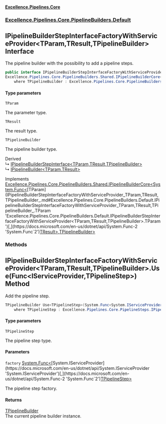 #### [Excellence.Pipelines.Core](Excellence.Pipelines.md 'Excellence.Pipelines')
### [Excellence.Pipelines.Core.PipelineBuilders.Default](Excellence.Pipelines.md#Excellence.Pipelines.Core.PipelineBuilders.Default 'Excellence.Pipelines.Core.PipelineBuilders.Default')

## IPipelineBuilderStepInterfaceFactoryWithServiceProvider<TParam,TResult,TPipelineBuilder> Interface

The pipeline builder with the possibility to add a pipeline steps.

```csharp
public interface IPipelineBuilderStepInterfaceFactoryWithServiceProvider<TParam,TResult,out TPipelineBuilder> :
Excellence.Pipelines.Core.PipelineBuilders.Shared.IPipelineBuilderCore<System.Func<TParam, TResult>, TPipelineBuilder>
    where TPipelineBuilder : Excellence.Pipelines.Core.PipelineBuilders.Default.IPipelineBuilderStepInterfaceFactoryWithServiceProvider<TParam, TResult, TPipelineBuilder>
```
#### Type parameters

<a name='Excellence.Pipelines.Core.PipelineBuilders.Default.IPipelineBuilderStepInterfaceFactoryWithServiceProvider_TParam,TResult,TPipelineBuilder_.TParam'></a>

`TParam`

The parameter type.

<a name='Excellence.Pipelines.Core.PipelineBuilders.Default.IPipelineBuilderStepInterfaceFactoryWithServiceProvider_TParam,TResult,TPipelineBuilder_.TResult'></a>

`TResult`

The result type.

<a name='Excellence.Pipelines.Core.PipelineBuilders.Default.IPipelineBuilderStepInterfaceFactoryWithServiceProvider_TParam,TResult,TPipelineBuilder_.TPipelineBuilder'></a>

`TPipelineBuilder`

The pipeline builder type.

Derived  
&#8627; [IPipelineBuilderStepInterface&lt;TParam,TResult,TPipelineBuilder&gt;](IPipelineBuilderStepInterface_TParam,TResult,TPipelineBuilder_.md 'Excellence.Pipelines.Core.PipelineBuilders.Default.IPipelineBuilderStepInterface<TParam,TResult,TPipelineBuilder>')  
&#8627; [IPipelineBuilder&lt;TParam,TResult&gt;](IPipelineBuilder_TParam,TResult_.md 'Excellence.Pipelines.Core.PipelineBuilders.IPipelineBuilder<TParam,TResult>')

Implements [Excellence.Pipelines.Core.PipelineBuilders.Shared.IPipelineBuilderCore&lt;](IPipelineBuilderCore_TPipelineDelegate,TPipelineBuilder_.md 'Excellence.Pipelines.Core.PipelineBuilders.Shared.IPipelineBuilderCore<TPipelineDelegate,TPipelineBuilder>')[System.Func&lt;](https://docs.microsoft.com/en-us/dotnet/api/System.Func-2 'System.Func`2')[TParam](IPipelineBuilderStepInterfaceFactoryWithServiceProvider_TParam,TResult,TPipelineBuilder_.md#Excellence.Pipelines.Core.PipelineBuilders.Default.IPipelineBuilderStepInterfaceFactoryWithServiceProvider_TParam,TResult,TPipelineBuilder_.TParam 'Excellence.Pipelines.Core.PipelineBuilders.Default.IPipelineBuilderStepInterfaceFactoryWithServiceProvider<TParam,TResult,TPipelineBuilder>.TParam')[,](https://docs.microsoft.com/en-us/dotnet/api/System.Func-2 'System.Func`2')[TResult](IPipelineBuilderStepInterfaceFactoryWithServiceProvider_TParam,TResult,TPipelineBuilder_.md#Excellence.Pipelines.Core.PipelineBuilders.Default.IPipelineBuilderStepInterfaceFactoryWithServiceProvider_TParam,TResult,TPipelineBuilder_.TResult 'Excellence.Pipelines.Core.PipelineBuilders.Default.IPipelineBuilderStepInterfaceFactoryWithServiceProvider<TParam,TResult,TPipelineBuilder>.TResult')[&gt;](https://docs.microsoft.com/en-us/dotnet/api/System.Func-2 'System.Func`2')[,](IPipelineBuilderCore_TPipelineDelegate,TPipelineBuilder_.md 'Excellence.Pipelines.Core.PipelineBuilders.Shared.IPipelineBuilderCore<TPipelineDelegate,TPipelineBuilder>')[TPipelineBuilder](IPipelineBuilderStepInterfaceFactoryWithServiceProvider_TParam,TResult,TPipelineBuilder_.md#Excellence.Pipelines.Core.PipelineBuilders.Default.IPipelineBuilderStepInterfaceFactoryWithServiceProvider_TParam,TResult,TPipelineBuilder_.TPipelineBuilder 'Excellence.Pipelines.Core.PipelineBuilders.Default.IPipelineBuilderStepInterfaceFactoryWithServiceProvider<TParam,TResult,TPipelineBuilder>.TPipelineBuilder')[&gt;](IPipelineBuilderCore_TPipelineDelegate,TPipelineBuilder_.md 'Excellence.Pipelines.Core.PipelineBuilders.Shared.IPipelineBuilderCore<TPipelineDelegate,TPipelineBuilder>')
### Methods

<a name='Excellence.Pipelines.Core.PipelineBuilders.Default.IPipelineBuilderStepInterfaceFactoryWithServiceProvider_TParam,TResult,TPipelineBuilder_.Use_TPipelineStep_(System.Func_System.IServiceProvider,TPipelineStep_)'></a>

## IPipelineBuilderStepInterfaceFactoryWithServiceProvider<TParam,TResult,TPipelineBuilder>.Use<TPipelineStep>(Func<IServiceProvider,TPipelineStep>) Method

Add the pipeline step.

```csharp
TPipelineBuilder Use<TPipelineStep>(System.Func<System.IServiceProvider,TPipelineStep> factory)
    where TPipelineStep : Excellence.Pipelines.Core.PipelineSteps.IPipelineStep<TParam, TResult>;
```
#### Type parameters

<a name='Excellence.Pipelines.Core.PipelineBuilders.Default.IPipelineBuilderStepInterfaceFactoryWithServiceProvider_TParam,TResult,TPipelineBuilder_.Use_TPipelineStep_(System.Func_System.IServiceProvider,TPipelineStep_).TPipelineStep'></a>

`TPipelineStep`

The pipeline step type.
#### Parameters

<a name='Excellence.Pipelines.Core.PipelineBuilders.Default.IPipelineBuilderStepInterfaceFactoryWithServiceProvider_TParam,TResult,TPipelineBuilder_.Use_TPipelineStep_(System.Func_System.IServiceProvider,TPipelineStep_).factory'></a>

`factory` [System.Func&lt;](https://docs.microsoft.com/en-us/dotnet/api/System.Func-2 'System.Func`2')[System.IServiceProvider](https://docs.microsoft.com/en-us/dotnet/api/System.IServiceProvider 'System.IServiceProvider')[,](https://docs.microsoft.com/en-us/dotnet/api/System.Func-2 'System.Func`2')[TPipelineStep](IPipelineBuilderStepInterfaceFactoryWithServiceProvider_TParam,TResult,TPipelineBuilder_.md#Excellence.Pipelines.Core.PipelineBuilders.Default.IPipelineBuilderStepInterfaceFactoryWithServiceProvider_TParam,TResult,TPipelineBuilder_.Use_TPipelineStep_(System.Func_System.IServiceProvider,TPipelineStep_).TPipelineStep 'Excellence.Pipelines.Core.PipelineBuilders.Default.IPipelineBuilderStepInterfaceFactoryWithServiceProvider<TParam,TResult,TPipelineBuilder>.Use<TPipelineStep>(System.Func<System.IServiceProvider,TPipelineStep>).TPipelineStep')[&gt;](https://docs.microsoft.com/en-us/dotnet/api/System.Func-2 'System.Func`2')

The pipeline step factory.

#### Returns
[TPipelineBuilder](IPipelineBuilderStepInterfaceFactoryWithServiceProvider_TParam,TResult,TPipelineBuilder_.md#Excellence.Pipelines.Core.PipelineBuilders.Default.IPipelineBuilderStepInterfaceFactoryWithServiceProvider_TParam,TResult,TPipelineBuilder_.TPipelineBuilder 'Excellence.Pipelines.Core.PipelineBuilders.Default.IPipelineBuilderStepInterfaceFactoryWithServiceProvider<TParam,TResult,TPipelineBuilder>.TPipelineBuilder')  
The current pipeline builder instance.